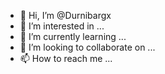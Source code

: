 - 👋 Hi, I’m @Durnibargx
- 👀 I’m interested in ...
- 🌱 I’m currently learning ...
- 💞️ I’m looking to collaborate on ...
- 📫 How to reach me ...

<!---
Durnibargx/Durnibargx is a ✨ special ✨ repository because its `README.md` (this file) appears on your GitHub profile.
You can click the Preview link to take a look at your changes.
--->
